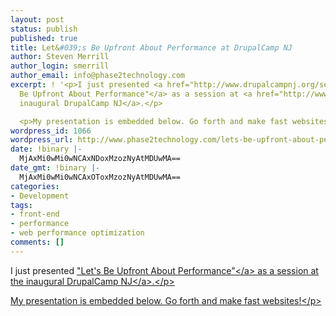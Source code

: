 ```yaml
---
layout: post
status: publish
published: true
title: Let&#039;s Be Upfront About Performance at DrupalCamp NJ
author: Steven Merrill
author_login: smerrill
author_email: info@phase2technology.com
excerpt: ! '<p>I just presented <a href="http://www.drupalcampnj.org/sessions/lets-be-upfront-about-performance">"Let''s
  Be Upfront About Performance"</a> as a session at <a href="http://www.drupalcampnj.org/">the
  inaugural DrupalCamp NJ</a>.</p>

  <p>My presentation is embedded below. Go forth and make fast websites!</p>'
wordpress_id: 1066
wordpress_url: http://www.phase2technology.com/lets-be-upfront-about-performance-at-drupalcamp-nj/
date: !binary |-
  MjAxMi0wMi0wNCAxNDoxMzozNyAtMDUwMA==
date_gmt: !binary |-
  MjAxMi0wMi0wNCAxOToxMzozNyAtMDUwMA==
categories:
- Development
tags:
- front-end
- performance
- web performance optimization
comments: []
---
```

<p>I just presented <a href="http:&#47;&#47;www.drupalcampnj.org&#47;sessions&#47;lets-be-upfront-about-performance">"Let's Be Upfront About Performance"<&#47;a> as a session at <a href="http:&#47;&#47;www.drupalcampnj.org&#47;">the inaugural DrupalCamp NJ<&#47;a>.<&#47;p></p>
<p>My presentation is embedded below. Go forth and make fast websites!<&#47;p></p>
<div class="prezi-player">
<style type="text&#47;css" media="screen">.prezi-player { width: 550px; } .prezi-player-links { text-align: center; }<&#47;style><object id="prezi_hmxsbzfz2shk" name="prezi_hmxsbzfz2shk" classid="clsid:D27CDB6E-AE6D-11cf-96B8-444553540000" width="550" height="400"><param name="movie" value="http:&#47;&#47;prezi.com&#47;bin&#47;preziloader.swf" &#47;><param name="allowfullscreen" value="true" &#47;><param name="allowscriptaccess" value="always" &#47;><param name="bgcolor" value="#ffffff" &#47;><param name="flashvars" value="prezi_id=hmxsbzfz2shk&amp;lock_to_path=0&amp;color=ffffff&amp;autoplay=no&amp;autohide_ctrls=0" &#47;><embed id="preziEmbed_hmxsbzfz2shk" name="preziEmbed_hmxsbzfz2shk" src="http:&#47;&#47;prezi.com&#47;bin&#47;preziloader.swf" type="application&#47;x-shockwave-flash" allowfullscreen="true" allowscriptaccess="always" width="550" height="400" bgcolor="#ffffff" flashvars="prezi_id=hmxsbzfz2shk&amp;lock_to_path=0&amp;color=ffffff&amp;autoplay=no&amp;autohide_ctrls=0"><&#47;embed><&#47;object>
<div class="prezi-player-links">
<p><a title="Let's Be Upfront About Performance NJ" href="http:&#47;&#47;prezi.com&#47;hmxsbzfz2shk&#47;lets-be-upfront-about-performance-nj&#47;">Let's Be Upfront About Performance NJ<&#47;a> on <a href="http:&#47;&#47;prezi.com">Prezi<&#47;a><&#47;p><br />
<&#47;div><br />
<&#47;div></p>
